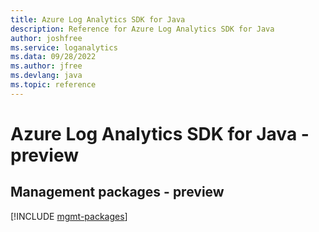 ```yaml
---
title: Azure Log Analytics SDK for Java
description: Reference for Azure Log Analytics SDK for Java
author: joshfree
ms.service: loganalytics
ms.data: 09/28/2022
ms.author: jfree
ms.devlang: java
ms.topic: reference
---
```

# Azure Log Analytics SDK for Java - preview

## Management packages - preview
[!INCLUDE [mgmt-packages](log-analytics-mgmt-index.md)]